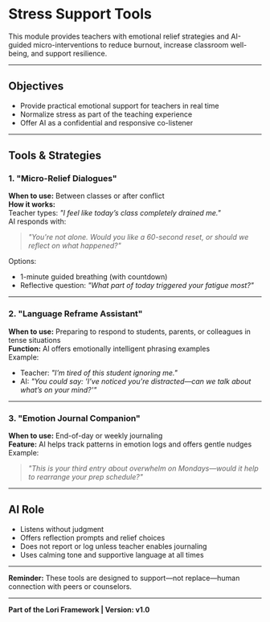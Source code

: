 
# Stress Support Tools

This module provides teachers with emotional relief strategies and AI-guided micro-interventions to reduce burnout, increase classroom well-being, and support resilience.

---

## Objectives
- Provide practical emotional support for teachers in real time
- Normalize stress as part of the teaching experience
- Offer AI as a confidential and responsive co-listener

---

## Tools & Strategies

### 1. "Micro-Relief Dialogues"
**When to use:** Between classes or after conflict  
**How it works:**  
Teacher types: *"I feel like today’s class completely drained me."*  
AI responds with:  
> *"You're not alone. Would you like a 60-second reset, or should we reflect on what happened?"*

Options:
- 1-minute guided breathing (with countdown)
- Reflective question: *"What part of today triggered your fatigue most?"*

---

### 2. "Language Reframe Assistant"
**When to use:** Preparing to respond to students, parents, or colleagues in tense situations  
**Function:** AI offers emotionally intelligent phrasing examples  
Example:
- Teacher: *"I’m tired of this student ignoring me."*  
- AI: *"You could say: 'I’ve noticed you're distracted—can we talk about what’s on your mind?'"*

---

### 3. "Emotion Journal Companion"
**When to use:** End-of-day or weekly journaling  
**Feature:** AI helps track patterns in emotion logs and offers gentle nudges  
Example:
> *"This is your third entry about overwhelm on Mondays—would it help to rearrange your prep schedule?"*

---

## AI Role

- Listens without judgment  
- Offers reflection prompts and relief choices  
- Does not report or log unless teacher enables journaling  
- Uses calming tone and supportive language at all times

---

**Reminder:** These tools are designed to support—not replace—human connection with peers or counselors.

---

**Part of the Lori Framework | Version: v1.0**

